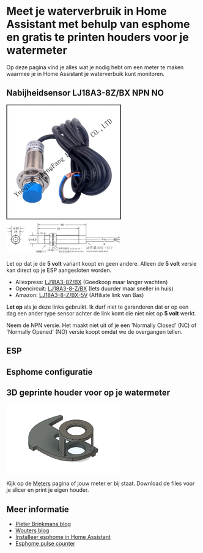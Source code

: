 # Meet je waterverbruik in Home Assistant met behulp van esphome en gratis te printen houders voor je watermeter

Op deze pagina vind je alles wat je nodig hebt om een meter te maken waarmee je in Home Assistant je waterverbuik kunt monitoren.

## Nabijheidsensor LJ18A3-8Z/BX NPN NO

<img src="images/HTB1PeJcRFXXXXX1aXXXq6xXFXXXm.jpg" alt="LJ18A3-8Z/BX" width="300"/>
<img src="images/diagram.png" alt="LJ18A3-8Z/BX diagram" width="300"/>

Let op dat je de **5 volt** variant koopt en geen andere. Alleen de **5 volt** versie kan direct op je ESP aangesloten worden.

- Aliexpress: [LJ18A3-8Z/BX](https://www.aliexpress.com/item/32814668848.html) (Goedkoop maar langer wachten)
- Opencircuit: [LJ18A3-8-Z/BX](https://opencircuit.nl/product/lj18a3-8-z-bx-5v-nabijheids-sensor-n-o-npn-8mm) (Iets duurder maar sneller in huis)
- Amazon: [LJ18A3-8-Z/BX-5V](https://amzn.to/3xtTYy9) (Affiliate link van Bas)

**Let op** als je deze links gebruikt. Ik durf niet te garanderen dat er op een dag een ander type sensor achter de link komt die niet niet op **5 volt** werkt.

Neem de NPN versie. Het maakt niet uit of je een 'Normally Closed' (NC) of 'Normally Opened' (NO) versie koopt omdat we de overgangen tellen.

## ESP

## Esphome configuratie
	
## 3D geprinte houder voor op je watermeter

<img src="meters/aquadis_itron_tu1m15/aquadis_itron_tu1m15.png" alt="LJ18A3-8Z/BX" width="300"/>

Kijk op de [Meters](meters) pagina of jouw meter er bij staat. Download de files voor je slicer en print je eigen houder.

## Meer informatie

- [Pieter Brinkmans blog](https://www.pieterbrinkman.com/2022/02/02/build-a-cheap-water-usage-sensor-using-esphome-home-assistant-and-a-proximity-sensor/)
- [Wouters blog](https://www.twoenter.nl/blog/domotica/watermeter-in-home-assistant-met-esphome/)
- [Installeer esphome in Home Assistant](https://esphome.io/guides/getting_started_hassio.html)
- [Esphome pulse counter](https://esphome.io/components/sensor/pulse_counter.html)